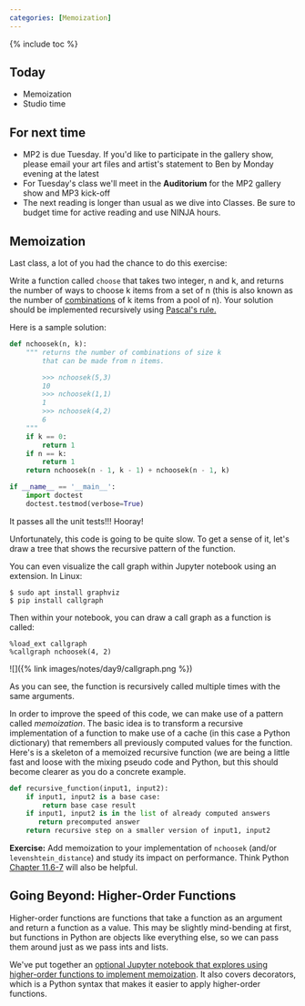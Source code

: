 ```yaml
---
categories: [Memoization]
---
```


{% include toc %}

## Today

* Memoization
* Studio time

## For next time
* MP2 is due Tuesday. If you'd like to participate in the gallery show, please email your art files and artist's statement to Ben by Monday evening at the latest
* For Tuesday's class we'll meet in the **Auditorium** for the MP2 gallery show and MP3 kick-off
* The next reading is longer than usual as we dive into Classes. Be sure to budget time for active reading and use NINJA hours.


## Memoization

Last class, a lot of you had the chance to do this exercise:

Write a function called `choose` that takes two integer, n and k, and returns
the number of ways to choose k items from a set of n (this is also known as
the number of [combinations](https://en.wikipedia.org/wiki/Combination) of k
items from a pool of n). Your solution should be implemented recursively using
[Pascal's rule.](https://en.wikipedia.org/wiki/Pascal%27s_rule)


Here is a sample solution:

```python
def nchoosek(n, k):
    """ returns the number of combinations of size k
        that can be made from n items.

        >>> nchoosek(5,3)
        10
        >>> nchoosek(1,1)
        1
        >>> nchoosek(4,2)
        6
    """
    if k == 0:
        return 1
    if n == k:
        return 1
    return nchoosek(n - 1, k - 1) + nchoosek(n - 1, k)

if __name__ == '__main__':
    import doctest
    doctest.testmod(verbose=True)
```

It passes all the unit tests!!! Hooray!

Unfortunately, this code is going to be quite slow.  To get a sense of it, let's draw a tree that shows the recursive pattern of the function.

You can even visualize the call graph within Jupyter notebook using an extension. In Linux:

```
$ sudo apt install graphviz
$ pip install callgraph
```

Then within your notebook, you can draw a call graph as a function is called:

```
%load_ext callgraph
%callgraph nchoosek(4, 2)
```

![]({% link images/notes/day9/callgraph.png %})

As you can see, the function is recursively called multiple times with the same arguments.

In order to improve the speed of this code, we can make use of a pattern called *memoization*.  The basic idea is to transform a recursive implementation of a function to make use of a cache (in this case a Python dictionary) that remembers all previously computed values for the function.  Here's is a skeleton of a memoized recursive function (we are being a little fast and loose with the mixing pseudo code and Python, but this should become clearer as you do a concrete example.

```python
def recursive_function(input1, input2):
    if input1, input2 is a base case:
        return base case result
    if input1, input2 is in the list of already computed answers
       return precomputed answer
    return recursive step on a smaller version of input1, input2
```


**Exercise:** Add memoization to your implementation of `nchoosek` (and/or `levenshtein_distance`) and study its impact on performance.
Think Python [Chapter 11.6-7](http://greenteapress.com/thinkpython2/html/thinkpython2012.html#sec135) will also be helpful.

## Going Beyond: Higher-Order Functions

Higher-order functions are functions that take a function as an argument and return a function as a value.
This may be slightly mind-bending at first, but functions in Python are objects like everything else, so we can pass them around just as we pass ints and lists.

We've put together an [optional Jupyter notebook that explores using higher-order functions to implement memoization](/notes/caching-and-decorators).
It also covers decorators, which is a Python syntax that makes it easier to apply higher-order functions.
